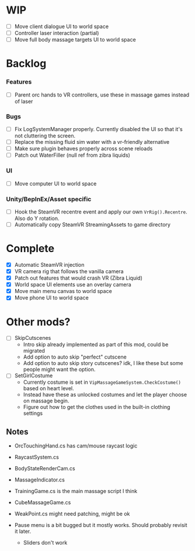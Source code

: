﻿# WIP

- [ ] Move client dialogue UI to world space
- [ ] Controller laser interaction (partial)
- [ ] Move full body massage targets UI to world space

# Backlog

### Features

- [ ] Parent orc hands to VR controllers, use these in massage games instead of laser

### Bugs 

- [ ] Fix LogSystemManager properly. Currently disabled the UI so that it's not cluttering the screen.
- [ ] Replace the missing fluid sim water with a vr-friendly alternative
- [ ] Make sure plugin behaves properly across scene reloads
- [ ] Patch out WaterFiller (null ref from zibra liquids)

### UI
 
- [ ] Move computer UI to world space

### Unity/BepInEx/Asset specific

- [ ] Hook the SteamVR recentre event and apply our own `VrRig().Recentre`. Also do Y rotation.
- [ ] Automatically copy SteamVR StreamingAssets to game directory

# Complete

- [X] Automatic SteamVR injection
- [X] VR camera rig that follows the vanilla camera
- [X] Patch out features that would crash VR (Zibra Liquid)
- [X] World space UI elements use an overlay camera
- [X] Move main menu canvas to world space
- [X] Move phone UI to world space

# Other mods?

- [ ] SkipCutscenes
  - Intro skip already implemented as part of this mod, could be migrated
  - Add option to auto skip "perfect" cutscene
  - Add option to auto skip story cutscenes? idk, I like these but some people might want the option.
- [ ] SetGirlCostume 
  - Currently costume is set in `VipMassageGameSystem.CheckCostume()` based on heart level.
  - Instead have these as unlocked costumes and let the player choose on massage begin.
  - Figure out how to get the clothes used in the built-in clothing settings

## Notes

- OrcTouchingHand.cs has cam/mouse raycast logic
- RaycastSystem.cs
- BodyStateRenderCam.cs
- MassageIndicator.cs
- TrainingGame.cs is the main massage script I think
- CubeMassageGame.cs
- WeakPoint.cs might need patching, might be ok

- Pause menu is a bit bugged but it mostly works. Should probably revisit it later.
  - Sliders don't work